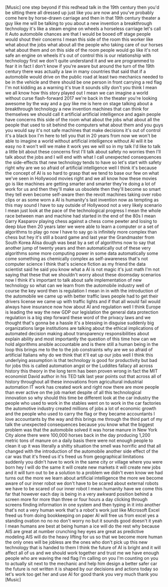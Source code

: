 
[Music]
one step beyond
if this redhead talk in the 19th century
then you&#39;d be sitting there all dressed
up just like you are now and you&#39;ve
probably come here by horse-drawn
carriage and then in that 19th century
theater a guy like me will be talking to
you about a new invention a breakthrough
technology it&#39;s like a steam engine on
wheels
a horseless carriage let&#39;s call it Auto
automobile chances are that I would be
booed off stage people would shout their
concerns I mean this side of the room
this worker like what about the jobs
what about all the people who taking
care of our horses what about them and
on this side of the room people would go
like it&#39;s not safe an engine on wheels
it&#39;s out of control this is our
relationship with technology first we
don&#39;t quite understand it and we are
programmed to fear it in fact I don&#39;t
know if you&#39;re aware but around the turn
of the 19th century there was actually a
law in many countries that said that if
a automobile would drive on the public
road at least two mechanics needed to be
in the vehicle and there should be one
person in front carrying a red flag I&#39;m
not kidding as a warning it&#39;s true it
sounds silly don&#39;t you think I mean we
all know how this story played out I
mean we can imagine a world without
curse flash-forward 2017 we&#39;re back in
the theater you&#39;re looking awesome by
the way and a guy like me is here on
stage talking about a breakthrough
technology a new invention
machines that can think for themselves
we should call it artificial artificial
intelligence and again people have
concerns this side of the room what
about the jobs what about all the people
that used to sit behind the computers
what about them and you guys you would
say it&#39;s not safe
machines that make decisions it&#39;s out of
control it&#39;s a black box I&#39;m here to
tell you that in 20 years from now we
won&#39;t be able to imagine a world without
artificial intelligence without AI will
it be easy
no it won&#39;t will we make it work yes we
will
so in my talk I&#39;d like to talk a little
bit about these concerns first I&#39;ll talk
about safety no worries then I&#39;ll talk
about the jobs and I will end with what
I call unexpected consequences the
side-effects that new technology tends
to have so let&#39;s start with safety right
why are we so afraid of artificial
intelligence well I think it&#39;s because
the concept of AI is so hard to grasp
that we tend to base our few on what
we&#39;ve seen in Hollywood movies right and
we all know how these movies go is like
machines are getting smarter and smarter
they&#39;re doing a lot of work for us and
then they&#39;ll make us obsolete then
they&#39;ll become so smart they tell even
become self-aware then the revolt
machines taking over robo clips or as
some worn a AI is humanity&#39;s last
invention
now as tempting as this may sound I have
to say outside of Hollywood not a very
likely scenario I mean just look at the
pace of the technological progress I
mean the whole race between man and
machine had started in the end of the
80s I mean Garry Kasparov playing chess
against a chess come
pewter and losing to deep blue then 20
years later we were able to learn a
computer or a set of algorithms to play
go now I have to say go is infinitely
more complex than chess but hey it&#39;s
still a board game and last year the
Grandmaster from South Korea Alisa dough
was beat by a set of algorithms now to
say that another jump of twenty years
and then automatically out of these very
algorithms some more computing power in
some data automatically some come
something as chemically complex as
self-awareness
that&#39;s not computer science I think
that&#39;s science fiction as my friend the
data scientist said he said you know
what a AI is not magic it&#39;s just math
I&#39;m not saying that these that we
shouldn&#39;t worry about these doomsday
scenarios now I think it&#39;s important to
talk about safe implementation of new
technology so what can we learn from the
automobile industry well of course the
key word then is regulation I mean in in
with the introduction of the automobile
we came up with better traffic laws
people had to get their drivers license
we came up with traffic lights and if
that all would fail would always have
insurance now how about AI and
regulation well I think Europe is
leading the way the new GDP our
legislation the general data protection
regulation is a big step forward these
word of the privacy laws and we thought
that&#39;s gonna be a hassle it&#39;s a blessing
in disguise suddenly big organizations
large institutions are talking about the
ethical implications of automated
decision making about transparency
responsibilities about explain ability
and most importantly the question of
this time how can we hold algorithms
ansible accountable and is there still a
human being in the loop this brings me
to the to the job constraints why are we
so afraid of artificial Italians why do
we think that it&#39;ll eat up our jobs well
I think this underlying assumption is
that technology is good for productivity
but bad for jobs this is called
automation angst or the Luddites fallacy
all across history this theory in the
long term has been proven wrong in fact
the MIT economist David author in his
TED talk last year points out that
across all of history throughout all
these innovations from agricultural
industrial automation IT work has
created work and right now there are
more people than ever active on the job
market despite of all this technological
innovation so why should this time be
different look at the car industry the
people who used to work in the stables
went on to work in the car factories the
automotive industry created millions of
jobs a lot of economic growth and the
people who used to carry the flag or
they became accountants I love
accountants by the way and this brings
me through the third part of my talk the
unexpected consequences because you know
what the biggest problem was that the
automobile solved it was horse manure in
New York City alone there were 100,000
horses back in the day producing 1,200
metric tons of manure on a daily basis
there were not enough people to clean it
up it was literally a shitty situation
the smell was horrific and that all
changed with the introduction of the
automobile another side effect of the
car was that it&#39;s freed us
it&#39;s freed us from geographical
limitations suddenly you didn&#39;t have to
work in the same city or village where
you were born hey I will do the same it
will create new markets it will create
new jobs and it will turn out to be a
solution to a problem we didn&#39;t even
know we had turns out the more we learn
about artificial intelligence the more
we become aware of our inner robot we
don&#39;t have to be scared about external
robots we have to be scared of our inner
robot I mean humanity have we come this
far that however each day is being in a
very awkward position behind a screen
more for more than three or four hours a
day clicking through screens finding
information in one system and then
typing in it into another that&#39;s not a
very human work that&#39;s a robot&#39;s work
just like Microsoft Excel freed us from
doing bookkeeping on paper AI will free
us from excel yes a standing ovation no
no no don&#39;t worry no but it sounds good
doesn&#39;t it yeah I mean humans are best
at being human a ice will do the rest
why because AIS are great at number
crunching hey eyes are great as
predictive modeling AIS will do the
heavy lifting for us so that we become
more human the only ones will be jobless
are the ones who don&#39;t pick up this new
technology that is handed to them I
think the future of AI is bright and it
will affect all of us and we should work
together and trust me we have enough
people who are waving the red flag I&#39;m
calling on you I&#39;m counting on you to
actually sit next to the mechanic and
help him design a better safer car the
future is not written it is shaped by
our decisions and actions today so let&#39;s
work too
get her and use AI for good thank you
very much thank you
[Music]
